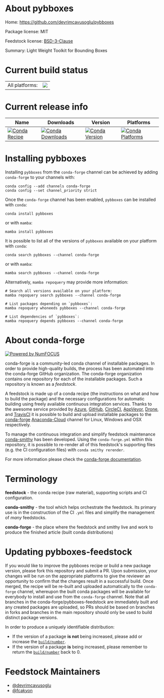 About pybboxes
==============

Home: https://github.com/devrimcavusoglu/pybboxes

Package license: MIT

Feedstock license: [BSD-3-Clause](https://github.com/conda-forge/pybboxes-feedstock/blob/main/LICENSE.txt)

Summary: Light Weight Toolkit for Bounding Boxes

Current build status
====================


<table><tr><td>All platforms:</td>
    <td>
      <a href="https://dev.azure.com/conda-forge/feedstock-builds/_build/latest?definitionId=16651&branchName=main">
        <img src="https://dev.azure.com/conda-forge/feedstock-builds/_apis/build/status/pybboxes-feedstock?branchName=main">
      </a>
    </td>
  </tr>
</table>

Current release info
====================

| Name | Downloads | Version | Platforms |
| --- | --- | --- | --- |
| [![Conda Recipe](https://img.shields.io/badge/recipe-pybboxes-green.svg)](https://anaconda.org/conda-forge/pybboxes) | [![Conda Downloads](https://img.shields.io/conda/dn/conda-forge/pybboxes.svg)](https://anaconda.org/conda-forge/pybboxes) | [![Conda Version](https://img.shields.io/conda/vn/conda-forge/pybboxes.svg)](https://anaconda.org/conda-forge/pybboxes) | [![Conda Platforms](https://img.shields.io/conda/pn/conda-forge/pybboxes.svg)](https://anaconda.org/conda-forge/pybboxes) |

Installing pybboxes
===================

Installing `pybboxes` from the `conda-forge` channel can be achieved by adding `conda-forge` to your channels with:

```
conda config --add channels conda-forge
conda config --set channel_priority strict
```

Once the `conda-forge` channel has been enabled, `pybboxes` can be installed with `conda`:

```
conda install pybboxes
```

or with `mamba`:

```
mamba install pybboxes
```

It is possible to list all of the versions of `pybboxes` available on your platform with `conda`:

```
conda search pybboxes --channel conda-forge
```

or with `mamba`:

```
mamba search pybboxes --channel conda-forge
```

Alternatively, `mamba repoquery` may provide more information:

```
# Search all versions available on your platform:
mamba repoquery search pybboxes --channel conda-forge

# List packages depending on `pybboxes`:
mamba repoquery whoneeds pybboxes --channel conda-forge

# List dependencies of `pybboxes`:
mamba repoquery depends pybboxes --channel conda-forge
```


About conda-forge
=================

[![Powered by
NumFOCUS](https://img.shields.io/badge/powered%20by-NumFOCUS-orange.svg?style=flat&colorA=E1523D&colorB=007D8A)](https://numfocus.org)

conda-forge is a community-led conda channel of installable packages.
In order to provide high-quality builds, the process has been automated into the
conda-forge GitHub organization. The conda-forge organization contains one repository
for each of the installable packages. Such a repository is known as a *feedstock*.

A feedstock is made up of a conda recipe (the instructions on what and how to build
the package) and the necessary configurations for automatic building using freely
available continuous integration services. Thanks to the awesome service provided by
[Azure](https://azure.microsoft.com/en-us/services/devops/), [GitHub](https://github.com/),
[CircleCI](https://circleci.com/), [AppVeyor](https://www.appveyor.com/),
[Drone](https://cloud.drone.io/welcome), and [TravisCI](https://travis-ci.com/)
it is possible to build and upload installable packages to the
[conda-forge](https://anaconda.org/conda-forge) [Anaconda-Cloud](https://anaconda.org/)
channel for Linux, Windows and OSX respectively.

To manage the continuous integration and simplify feedstock maintenance
[conda-smithy](https://github.com/conda-forge/conda-smithy) has been developed.
Using the ``conda-forge.yml`` within this repository, it is possible to re-render all of
this feedstock's supporting files (e.g. the CI configuration files) with ``conda smithy rerender``.

For more information please check the [conda-forge documentation](https://conda-forge.org/docs/).

Terminology
===========

**feedstock** - the conda recipe (raw material), supporting scripts and CI configuration.

**conda-smithy** - the tool which helps orchestrate the feedstock.
                   Its primary use is in the construction of the CI ``.yml`` files
                   and simplify the management of *many* feedstocks.

**conda-forge** - the place where the feedstock and smithy live and work to
                  produce the finished article (built conda distributions)


Updating pybboxes-feedstock
===========================

If you would like to improve the pybboxes recipe or build a new
package version, please fork this repository and submit a PR. Upon submission,
your changes will be run on the appropriate platforms to give the reviewer an
opportunity to confirm that the changes result in a successful build. Once
merged, the recipe will be re-built and uploaded automatically to the
`conda-forge` channel, whereupon the built conda packages will be available for
everybody to install and use from the `conda-forge` channel.
Note that all branches in the conda-forge/pybboxes-feedstock are
immediately built and any created packages are uploaded, so PRs should be based
on branches in forks and branches in the main repository should only be used to
build distinct package versions.

In order to produce a uniquely identifiable distribution:
 * If the version of a package **is not** being increased, please add or increase
   the [``build/number``](https://docs.conda.io/projects/conda-build/en/latest/resources/define-metadata.html#build-number-and-string).
 * If the version of a package **is** being increased, please remember to return
   the [``build/number``](https://docs.conda.io/projects/conda-build/en/latest/resources/define-metadata.html#build-number-and-string)
   back to 0.

Feedstock Maintainers
=====================

* [@devrimcavusoglu](https://github.com/devrimcavusoglu/)
* [@fcakyon](https://github.com/fcakyon/)

